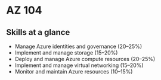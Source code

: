 # AZ 104 

## Skills at a glance

- Manage Azure identities and governance (20–25%)
- Implement and manage storage (15–20%)
- Deploy and manage Azure compute resources (20–25%)
- Implement and manage virtual networking (15–20%)
- Monitor and maintain Azure resources (10–15%)

